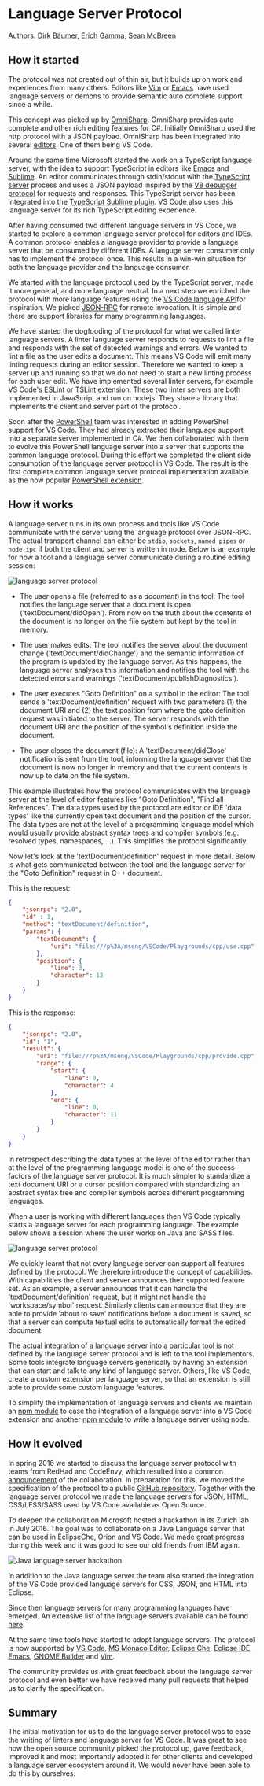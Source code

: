 # Language Server Protocol

Authors:
[Dirk Bäumer](https://github.com/dbaeumer),
[Erich Gamma](https://github.com/egamma),
[Sean McBreen](https://github.com/seanmcbreen)

## How it started

The protocol was not created out of thin air, but it builds up on work and experiences from many others. Editors like [Vim](http://www.vim.org/) or [Emacs](https://www.gnu.org/software/emacs/) have used language servers or demons to provide semantic auto complete support since a while.

This concept was picked up by [OmniSharp](http://www.omnisharp.net/). OmniSharp provides auto complete and other rich editing features for C#. Initially OmniSharp used the http protocol with a JSON payload. OmniSharp has been integrated into several [editors](http://www.omnisharp.net/#integrations). One of them being VS Code.

Around the same time Microsoft started the work on a TypeScript language server, with the idea to support TypeScript in editors like [Emacs](https://www.gnu.org/software/emacs/) and [Sublime](https://www.sublimetext.com/). An editor communicates through stdin/stdout with the [TypeScript server](https://github.com/Microsoft/TypeScript/tree/master/src/server) process and uses a JSON payload inspired by the [V8 debugger protocol](https://github.com/v8/v8/wiki/Debugging-Protocol) for requests and responses. This TypeScript server has been integrated into the [TypeScript Sublime plugin](https://github.com/Microsoft/TypeScript-Sublime-Plugin). VS Code also uses this language server for its rich TypeScript editing experience.

After having consumed two different language servers in VS Code, we started to explore a common language server protocol for editors and IDEs. A common protocol enables a language provider to provide a language server that be consumed by different IDEs. A languge server consumer only has to implement the protocol once. This results in a win-win situation for both the language provider and the language consumer.

We started with the language protocol used by the TypeScript server, made it more general, and more language neutral. In a next step we enriched the protocol with more language features using the [VS Code language API](https://code.visualstudio.com/docs/extensionAPI/vscode-api#_languages)for inspiration. We picked [JSON-RPC](http://www.jsonrpc.org/) for remote invocation. It is simple and there are support libraries for many programming languages.

We have started the dogfooding of the protocol for what we called linter language servers. A linter language server responds to requests to lint a file and responds with the set of detected warnings and errors. We wanted to lint a file as the user edits a document. This means VS Code will emit many linting requests during an editor session. Therefore we wanted to keep a server up and running so that we do not need to start a new linting process for each user edit. We have implemented several linter servers, for example VS Code's [ESLint](https://marketplace.visualstudio.com/items?itemName=dbaeumer.vscode-eslint) or [TSLint](https://marketplace.visualstudio.com/items?itemName=eg2.tslint) extension. These two linter servers are both implemented in JavaScript and run on nodejs. They share a library that implements the client and server part of the protocol.

Soon after the [PowerShell](https://msdn.microsoft.com/en-us/powershell/mt173057.aspx) team was interested in adding PowerShell support for VS Code. They had already extracted their language support into a separate server implemented in C#. We then collaborated with them to evolve this PowerShell language server into a server that supports the common language protocol. During this effort we completed the client side consumption of the language server protocol in VS Code. The result is the first complete common language server protocol implementation available as the now popular [PowerShell extension](https://marketplace.visualstudio.com/items?itemName=ms-vscode.PowerShell).

## How it works

A language server runs in its own process and tools like VS Code communicate with the server using the language protocol over JSON-RPC. The actual transport channel can either be `stdio`, `sockets`, `named pipes` or `node ipc` if both the client and server is written in node. Below is an example for how a tool and a language server communicate during a routine editing session: 

![language server protocol](language-server-sequence.png)

* The user opens a file (referred to as a *document*) in the tool: The tool notifies the language server that a document is open ('textDocument/didOpen'). From now on the truth about the contents of the document is no longer on the file system but kept by the tool in memory.

* The user makes edits: The tool notifies the server about the document change ('textDocument/didChange') and the semantic information of the program is updated by the language server. As this happens, the language server analyses this information and notifies the tool with the detected errors and warnings ('textDocument/publishDiagnostics').

* The user executes "Goto Definition" on a symbol in the editor: The tool sends a 'textDocument/definition' request with two parameters (1) the document URI and (2) the text position from where the goto definition request was initiated to the server. The server responds with the document URI and the position of the symbol's definition inside the document.

* The user closes the document (file): A 'textDocument/didClose' notification is sent from the tool, informing the language server that the document is now no longer in memory and that the current contents is now up to date on the file system.

This example illustrates how the protocol communicates with the language server at the level of editor features like "Goto Definition", "Find all References". The data types used by the protocol are editor or IDE 'data types' like the currently open text document and the position of the cursor. The data types are not at the level of a programming language model which would usually provide abstract syntax trees and compiler symbols (e.g. resolved types, namespaces, ...). This simplifies the protocol significantly. 

Now let's look at the 'textDocument/definition' request in more detail. Below is what gets communicated between the tool and the language server for the "Goto Definition" request in C++ document. 

This is the request:
```json
{
    "jsonrpc": "2.0",
    "id" : 1,
    "method": "textDocument/definition",
    "params": {
        "textDocument": {
            "uri": "file:///p%3A/mseng/VSCode/Playgrounds/cpp/use.cpp"
        },
        "position": {
            "line": 3,
            "character": 12
        }
    }
}
```
This is the response:
```json
{
    "jsonrpc": "2.0",
    "id": "1",
    "result": {
        "uri": "file:///p%3A/mseng/VSCode/Playgrounds/cpp/provide.cpp",
        "range": {
            "start": {
                "line": 0,
                "character": 4
            },
            "end": {
                "line": 0,
                "character": 11
            }
        }
    }
}
```

In retrospect describing the data types at the level of the editor rather than at the level of the programming language model is one of the success factors of the language server protocol. It is much simpler to standardize a text document URI or a cursor position compared with standardizing an abstract syntax tree and compiler symbols across different programming languages.

When a user is working with different languages then VS Code typically starts a language server for each programming language. The example below shows a session where the user works on Java and SASS files.

![language server protocol](language-server.png)

We quickly learnt that not every language server can support all features defined by the protocol. We therefore introduce the concept of capabilities. With capabilities the client and server announces their supported feature set. As an example, a server announces that it can handle the 'textDocument/definition' request, but it might not handle the 'workspace/symbol' request. Similarly clients can announce that they are able to provide 'about to save' notifications before a document is saved, so that a server can compute textual edits to automatically format the edited document.

The actual integration of a language server into a particular tool is not defined by the language server protocol and is left to the tool implementors. Some tools integrate language servers generically by having an extension that can start and talk to any kind of language server. Others, like VS Code, create a custom extension per language server, so that an extension is still able to provide some custom language features.

To simplify the implementation of language servers and clients we  maintain an [npm module](https://www.npmjs.com/package/vscode-languageclient) to ease the integration of a language server into a VS Code extension and another [npm module](https://www.npmjs.com/package/vscode-languageserver) to write a language server using node.

## How it evolved

In spring 2016 we started to discuss the language server protocol with teams from RedHad and CodeEnvy, which resulted into a common [announcement](https://code.visualstudio.com/blogs/2016/06/27/common-language-protocol) of the collaboration. In preparation for this, we moved the specification of the protocol to a public [GitHub repository](https://github.com/Microsoft/language-server-protocol). Together with the language server protocol we made the language servers for JSON, HTML, CSS/LESS/SASS used by VS Code available as Open Source. 

To deepen the collaboration Microsoft hosted a hackathon in its Zurich lab in July 2016. The goal was to collaborate on a Java Language server that can be used in EclipseChe, Orion and VS Code. We made great progress during this week and it was good to see our old friends from IBM again.

![Java language server hackathon](java-server-hackathon.png)

In addition to the Java language server the team also started the integration of the VS Code provided language servers for CSS, JSON, and HTML into Eclipse.

Since then language servers for many programming languages have emerged. An extensive list of the language servers available can be found [here](https://github.com/Microsoft/language-server-protocol/wiki/Protocol-Implementations).

At the same time tools have started to adopt language servers. The protocol is now supported by [VS Code](https://code.visualstudio.com/), [MS Monaco Editor](https://www.npmjs.com/package/monaco-languageclient), [Eclipse Che](https://github.com/eclipse/che/issues/1287), [Eclipse IDE](https://projects.eclipse.org/projects/technology.lsp4e), [Emacs]((https://www.gnu.org/software/emacs/)), [GNOME Builder](https://git.gnome.org/browse/gnome-builder/tree/libide/langserv) and [Vim](https://github.com/autozimu/LanguageClient-neovim).  

The community provides us with great feedback about the language server protocol and even better we have received many pull requests that helped us to clarify the specification.

## Summary

The initial motivation for us to do the language server protocol was to ease the writing of linters and language server for VS Code. It was great to see how the open source community picked the protocol up, gave feedback, improved it and most importantly adopted it for other clients and developed a language server ecosystem around it. We would never have been able to do this by ourselves.